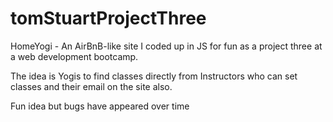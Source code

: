 # tomStuartProjectThree

HomeYogi - An AirBnB-like site I coded up in JS for fun as a project three at a web development bootcamp. 

The idea is Yogis to find classes directly from Instructors who can set classes and their email on the site also.

Fun idea but bugs have appeared over time

